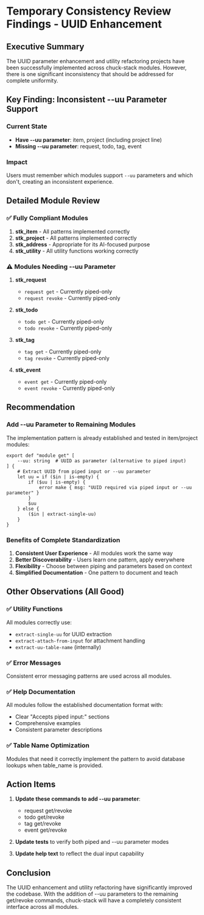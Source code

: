 # Temporary Consistency Review Findings - UUID Enhancement

## Executive Summary

The UUID parameter enhancement and utility refactoring projects have been successfully implemented across chuck-stack modules. However, there is one significant inconsistency that should be addressed for complete uniformity.

## Key Finding: Inconsistent --uu Parameter Support

### Current State
- **Have --uu parameter**: item, project (including project line)
- **Missing --uu parameter**: request, todo, tag, event

### Impact
Users must remember which modules support `--uu` parameters and which don't, creating an inconsistent experience.

## Detailed Module Review

### ✅ Fully Compliant Modules
1. **stk_item** - All patterns implemented correctly
2. **stk_project** - All patterns implemented correctly  
3. **stk_address** - Appropriate for its AI-focused purpose
4. **stk_utility** - All utility functions working correctly

### ⚠️ Modules Needing --uu Parameter
1. **stk_request**
   - `request get` - Currently piped-only
   - `request revoke` - Currently piped-only

2. **stk_todo**
   - `todo get` - Currently piped-only
   - `todo revoke` - Currently piped-only

3. **stk_tag**
   - `tag get` - Currently piped-only
   - `tag revoke` - Currently piped-only

4. **stk_event**
   - `event get` - Currently piped-only
   - `event revoke` - Currently piped-only

## Recommendation

### Add --uu Parameter to Remaining Modules

The implementation pattern is already established and tested in item/project modules:

```nushell
export def "module get" [
    --uu: string  # UUID as parameter (alternative to piped input)
] {
    # Extract UUID from piped input or --uu parameter
    let uu = if ($in | is-empty) {
        if ($uu | is-empty) {
            error make { msg: "UUID required via piped input or --uu parameter" }
        }
        $uu
    } else {
        ($in | extract-single-uu)
    }
}
```

### Benefits of Complete Standardization
1. **Consistent User Experience** - All modules work the same way
2. **Better Discoverability** - Users learn one pattern, apply everywhere
3. **Flexibility** - Choose between piping and parameters based on context
4. **Simplified Documentation** - One pattern to document and teach

## Other Observations (All Good)

### ✅ Utility Functions
All modules correctly use:
- `extract-single-uu` for UUID extraction
- `extract-attach-from-input` for attachment handling
- `extract-uu-table-name` (internally)

### ✅ Error Messages
Consistent error messaging patterns are used across all modules.

### ✅ Help Documentation
All modules follow the established documentation format with:
- Clear "Accepts piped input:" sections
- Comprehensive examples
- Consistent parameter descriptions

### ✅ Table Name Optimization
Modules that need it correctly implement the pattern to avoid database lookups when table_name is provided.

## Action Items

1. **Update these commands to add --uu parameter**:
   - request get/revoke
   - todo get/revoke
   - tag get/revoke
   - event get/revoke

2. **Update tests** to verify both piped and --uu parameter modes

3. **Update help text** to reflect the dual input capability

## Conclusion

The UUID enhancement and utility refactoring have significantly improved the codebase. With the addition of --uu parameters to the remaining get/revoke commands, chuck-stack will have a completely consistent interface across all modules.